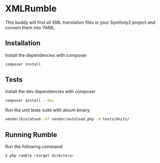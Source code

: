 XMLRumble
=========

This buddy will find all XML translation files in your Symfony2 project and convert them into YAML.

## Installation

Install the dependencies with composer
```bash
composer install
```

## Tests

Install the dev dependencies with composer
```bash
composer install --dev
```

Run the unit tests suite with atoum binary.
```bash
vendor/bin/atoum -bf vendor/autoload.php -d tests/Units/
```

## Running Rumble

Run the following command:
```bash
$ php rumble <target directory>
```